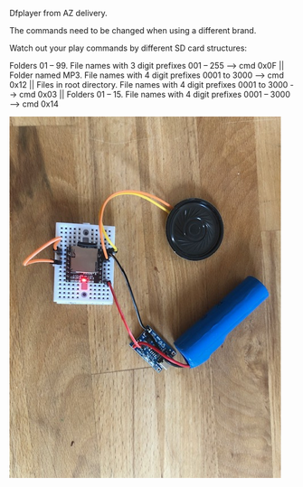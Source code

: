 Dfplayer from AZ delivery.

The commands need to be changed when using a different brand.

Watch out your play commands by different SD card structures:

Folders 01 – 99. File names with 3 digit prefixes 001 – 255 --> cmd 0x0F
||
Folder named MP3. File names with 4 digit prefixes 0001 to 3000 --> cmd 0x12
||
Files in root directory. File names with 4 digit prefixes 0001 to 3000 --> cmd 0x03
||
Folders 01 – 15. File names with 4 digit prefixes 0001 – 3000 --> cmd 0x14

![image](./IMG_4812.jpg)
